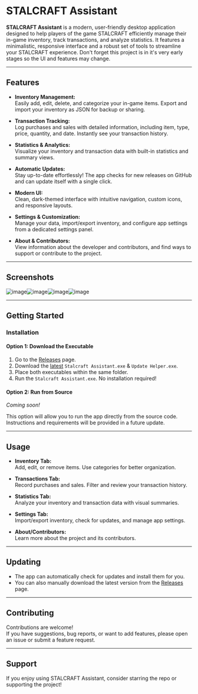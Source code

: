 # STALCRAFT Assistant

**STALCRAFT Assistant** is a modern, user-friendly desktop application designed to help players of the game STALCRAFT efficiently manage their in-game inventory, track transactions, and analyze statistics. It features a minimalistic, responsive interface and a robust set of tools to streamline your STALCRAFT experience. Don't forget this project is in it's very early stages so the UI and features may change.

---

## Features

- **Inventory Management:**  
  Easily add, edit, delete, and categorize your in-game items. Export and import your inventory as JSON for backup or sharing.

- **Transaction Tracking:**  
  Log purchases and sales with detailed information, including item, type, price, quantity, and date. Instantly see your transaction history.

- **Statistics & Analytics:**  
  Visualize your inventory and transaction data with built-in statistics and summary views.

- **Automatic Updates:**  
  Stay up-to-date effortlessly! The app checks for new releases on GitHub and can update itself with a single click.

- **Modern UI:**  
  Clean, dark-themed interface with intuitive navigation, custom icons, and responsive layouts.

- **Settings & Customization:**  
  Manage your data, import/export inventory, and configure app settings from a dedicated settings panel.

- **About & Contributors:**  
  View information about the developer and contributors, and find ways to support or contribute to the project.

---

## Screenshots

![image](https://github.com/user-attachments/assets/9f7ddce7-6a2e-4033-a303-4db4444f86ed)![image](https://github.com/user-attachments/assets/8820cae3-ab41-46a6-8c52-4187b696da20)![image](https://github.com/user-attachments/assets/a2fbca76-6d32-4a48-865b-f1a6f62c65c8)![image](https://github.com/user-attachments/assets/0040ae3e-b257-43ba-b260-a9ec74f3b060)





---

## Getting Started

### Installation

#### **Option 1: Download the Executable**
1. Go to the [Releases](https://github.com/Ghostttie/Stalcraft-Assistant/releases) page.
2. Download the [latest](https://github.com/Ghostttie/Stalcraft-Assistant/releases/latest) `Stalcraft Assistant.exe` & `Update Helper.exe`.
3. Place both executables within the same folder.
4. Run the `Stalcraft Assistant.exe`. No installation required!

#### **Option 2: Run from Source**
*Coming soon!*

This option will allow you to run the app directly from the source code. Instructions and requirements will be provided in a future update.

---

## Usage

- **Inventory Tab:**  
  Add, edit, or remove items. Use categories for better organization.

- **Transactions Tab:**  
  Record purchases and sales. Filter and review your transaction history.

- **Statistics Tab:**  
  Analyze your inventory and transaction data with visual summaries.

- **Settings Tab:**  
  Import/export inventory, check for updates, and manage app settings.

- **About/Contributors:**  
  Learn more about the project and its contributors.

---

## Updating

- The app can automatically check for updates and install them for you.
- You can also manually download the latest version from the [Releases](https://github.com/Ghostttie/Stalcraft-Assistant/releases) page.

---

## Contributing

Contributions are welcome!  
If you have suggestions, bug reports, or want to add features, please open an issue or submit a feature request.

---

## Support

If you enjoy using STALCRAFT Assistant, consider starring the repo or supporting the project! 
